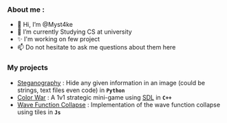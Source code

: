 ### About me :
- 👋 Hi, I’m @Myst4ke
- 🌱 I’m currently Studying CS at university
- ✨ I'm working on few project
- 📫 Do not hesitate to ask me questions about them here

### My projects 
- [Steganography](https://github.com/Myst4ke/Steganography) : Hide any given information in an image (could be strings, text files even code) in **`Python`**
- [Color War](https://github.com/Myst4ke/Guerre-des-deux-couleurs) : A 1v1 strategic mini-game using [SDL](https://www.libsdl.org/) in **`C++`**
- [Wave Function Collapse](https://github.com/Myst4ke/Wave-Function-Collapse) : Implementation of the wave function collapse using tiles in **`Js`**
